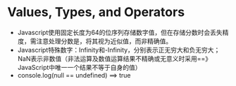 #  Values, Types, and Operators
- Javascript使用固定长度为64的位序列存储数字值，但在存储分数时会丢失精度，需注意处理分数是，将其视为近似值，而非精确值。
- Javascript特殊数字：Infinity和-Infinity，分别表示正无穷大和负无穷大；NaN表示非数值（非法运算及数值运算结果不精确或无意义时采用==》JavaScript中唯一一个结果不等于自身的值）
- console.log(null == undefined)  ==> true
